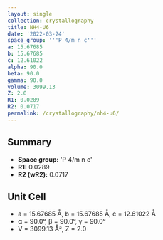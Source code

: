 ```yaml
---
layout: single
collection: crystallography
title: NH4-U6
date: '2022-03-24'
space_group: '''P 4/m n c'''
a: 15.67685
b: 15.67685
c: 12.61022
alpha: 90.0
beta: 90.0
gamma: 90.0
volume: 3099.13
Z: 2.0
R1: 0.0289
R2: 0.0717
permalink: /crystallography/nh4-u6/
---
```


## Summary

- **Space group:** 'P 4/m n c'
- **R1:** 0.0289
- **R2 (wR2):** 0.0717

## Unit Cell
- a = 15.67685 Å, b = 15.67685 Å, c = 12.61022 Å
- α = 90.0°, β = 90.0°, γ = 90.0°
- V = 3099.13 Å³, Z = 2.0
